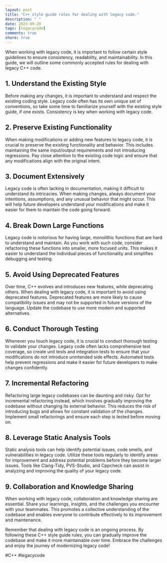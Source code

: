 ```yaml
---
layout: post
title: "C++ style guide rules for dealing with legacy code."
description: " "
date: 2023-09-29
tags: [legacycode]
comments: true
share: true
---
```


When working with legacy code, it is important to follow certain style guidelines to ensure consistency, readability, and maintainability. In this guide, we will outline some commonly accepted rules for dealing with legacy C++ code.

## 1. Understand the Existing Style

Before making any changes, it is important to understand and respect the existing coding style. Legacy code often has its own unique set of conventions, so take some time to familiarize yourself with the existing style guide, if one exists. Consistency is key when working with legacy code.

## 2. Preserve Existing Functionality

When making modifications or adding new features to legacy code, it is crucial to preserve the existing functionality and behavior. This includes maintaining the same input/output requirements and not introducing regressions. Pay close attention to the existing code logic and ensure that any modifications align with the original intent.

## 3. Document Extensively

Legacy code is often lacking in documentation, making it difficult to understand its intricacies. When making changes, always document your intentions, assumptions, and any unusual behavior that might occur. This will help future developers understand your modifications and make it easier for them to maintain the code going forward.

## 4. Break Down Large Functions

Legacy code is notorious for having large, monolithic functions that are hard to understand and maintain. As you work with such code, consider refactoring these functions into smaller, more focused units. This makes it easier to understand the individual pieces of functionality and simplifies debugging and testing.

## 5. Avoid Using Deprecated Features

Over time, C++ evolves and introduces new features, while deprecating others. When dealing with legacy code, it is important to avoid using deprecated features. Deprecated features are more likely to cause compatibility issues and may not be supported in future versions of the language. Update the codebase to use more modern and supported alternatives.

## 6. Conduct Thorough Testing

Whenever you touch legacy code, it is crucial to conduct thorough testing to validate your changes. Legacy code often lacks comprehensive test coverage, so create unit tests and integration tests to ensure that your modifications do not introduce unintended side effects. Automated tests help prevent regressions and make it easier for future developers to make changes confidently.

## 7. Incremental Refactoring

Refactoring large legacy codebases can be daunting and risky. Opt for incremental refactoring instead, which involves gradually improving the codebase without changing its external behavior. This reduces the risk of introducing bugs and allows for constant validation of the changes. Implement small refactorings and ensure each step is tested before moving on.

## 8. Leverage Static Analysis Tools

Static analysis tools can help identify potential issues, code smells, and vulnerabilities in legacy code. Utilize these tools regularly to identify areas for improvement and address potential problems before they become larger issues. Tools like Clang-Tidy, PVS-Studio, and Cppcheck can assist in analyzing and improving the quality of your legacy code.

## 9. Collaboration and Knowledge Sharing

When working with legacy code, collaboration and knowledge sharing are essential. Share your learnings, insights, and the challenges you encounter with your teammates. This promotes a collective understanding of the codebase and enables everyone to contribute effectively to its improvement and maintenance.

Remember that dealing with legacy code is an ongoing process. By following these C++ style guide rules, you can gradually improve the codebase and make it more maintainable over time. Embrace the challenges and enjoy the journey of modernizing legacy code!

#C++ #legacycode